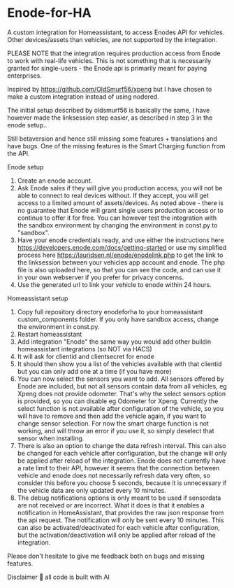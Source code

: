 # Enode-for-HA
A custom integration for Homeassistant, to access Enodes API for vehicles. Other devices/assets than vehicles, are not supported by the integration.

PLEASE NOTE that the integration requires production access from Enode to work with real-life vehicles. This is not something that is necessarily granted for single-users - the Enode api is primarily meant for paying enterprises.

Inspired by https://github.com/OldSmurf56/xpeng but I have chosen to make a custom integration instead of using nodered.

The initial setup described by oldsmurf56 is basically the same, I have however made the linksession step easier, as described in step 3 in the enode setup..

Still betaversion and hence still missing some features + translations and have bugs. One of the missing features is the Smart Charging function from the API.


Enode setup
1) Create an enode account.
2) Ask Enode sales if they will give you production access, you will not be able to connect to real devices without. If they accept, you will get access to a limited amount of assets/devices. As noted above - there is no guarantee that Enode will grant single users production access or to continue to offer it for free.
You can however test the integration with the sandbox environment by changing the environment in const.py to "sandbox".
4) Have your enode credentials ready, and use either the instructions here https://developers.enode.com/docs/getting-started or use my simplified process here https://lauridsen.nl/enode/enodelink.php to get the link to the linksession between your vehicles app account and enode. The php file is also uploaded here, so that you can see the code, and can use it in your own webserver if you prefer for privacy concerns.
5) Use the generated url to link your vehicle to enode within 24 hours.


Homeassistant setup
1) Copy full repository directory enodeforha to your homeassistant custom_components folder. If you only have sandbox access, change the environment in const.py.
2) Restart homeassistant
3) Add integration "Enode" the same way you would add other buildin homeassistant integrations (so NOT via HACS)
4) It will ask for clientid and clientsecret for enode
5) It should then show you a list of the vehicles available with that clientid but you can only add one at a time (if you have more)
6) You can now select the sensors you want to add. All sensors offered by Enode are included, but not all sensors contain data from all vehicles, eg Xpeng does not provide odometer. That's why the select sensors option is provided, so you can disable eg Odometer for Xpeng. Currently the select function is not available after configuration of the vehicle, so you will have to remove and then add the vehicle again, if you want to change sensor selection. For now the smart charge function is not working, and will throw an error if you use it, so simply deselect that sensor when installing.
7) There is also an option to change the data refresh interval. This can also be changed for each vehicle after configuration, but the change will only be applied after reload of the integration. 
Enode does not currently have a rate limit to their API, however it seems that the connection between vehicle and enode does not necessarily refresh data very often, so consider this before you choose 5 seconds, because it is unnecessary if the vehicle data are only updated every 10 minutes. 
8) The debug notifications options is only meant to be used if sensordata are not received or are incorrect. What it does is that it enables a notification in HomeAssistant, that provides the raw json response from the api request. The notification will only be sent every 10 minutes. This can also be activated/deactivated for each vehicle after configuration, but the activation/deactivation will only be applied after reload of the integration.

Please don't hesitate to give me feedback both on bugs and missing features.

Disclaimer 🙂 all code is built with AI
